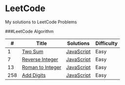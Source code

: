 LeetCode
========

My solutions to LeetCode Problems

###LeetCode Algorithm

| # | Title | Solutions | Difficulty |
|---| ----- | --------- | ---------- |
|1|[Two Sum](https://leetcode.com/problems/two-sum/) | [JavaScript](./algorithms/two-sum.js) |Easy|
|7|[Reverse Integer](https://leetcode.com/problems/reverse-integer/) | [JavaScript](./algorithms/reverse-integer.js) |Easy|
|13|[Roman to Integer](https://leetcode.com/problems/roman-to-integer/) | [JavaScript](./algorithms/roman-to-integer.js) |Easy|
|258|[Add Digits](https://leetcode.com/problems/add-digits/) | [JavaScript](./algorithms/add-digits.js) |Easy|
